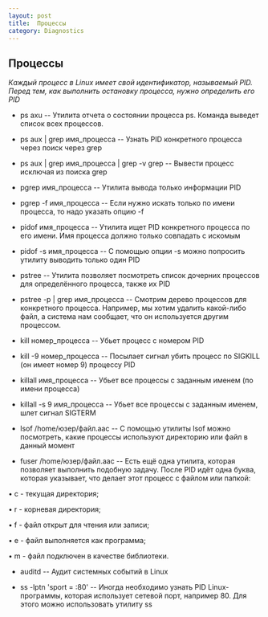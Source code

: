 ```yaml
---
layout: post
title:  Процессы
category: Diagnostics
---
```


## Процессы

*Каждый процесс в Linux имеет свой идентификатор, называемый PID. Перед тем, как выполнить остановку процесса, нужно определить его PID*

- ps axu  --	Утилита отчета о состоянии процесса ps. Команда выведет список всех процессов.

- ps aux \| grep имя_процесса  --	Узнать PID конкретного процесса через поиск через grep

- ps aux \| grep имя_процесса \| grep -v grep  --	Вывести процесс исключая из поиска grep

- pgrep имя_процесса  --	Утилита вывода только информации PID

- pgrep -f имя_процесса  --	Если нужно искать только по имени процесса, то надо указать опцию -f

- pidof имя_процесса  --	Утилита ищет PID конкретного процесса по его имени. Имя процесса должно только совпадать с искомым

- pidof -s имя_процесса  --	С помощью опции -s можно попросить утилиту выводить только один PID

- pstree  --	Утилита позволяет посмотреть список дочерних процессов для определённого процесса, также их PID

- pstree -p \| grep имя_процесса  --	Cмотрим дерево процессов для конкретного процесса. Например, мы хотим удалить какой-либо файл, а система нам сообщает, что он используется другим процессом.

- kill номер_процесса  --	Убьет процесс с номером PID

- kill -9 номер_процесса --	Посылает сигнал убить процесс по SIGKILL (он имеет номер 9) процессу PID

- killall имя_процесса --	 Убьет все процессы с заданным именем (по имени процесса)

- killall -s 9 имя_процесса  --	Убьет все процессы с заданным именем, шлет сигнал SIGTERM

- lsof /home/юзер/файл.aac  --	С помощью утилиты lsof можно посмотреть, какие процессы используют директорию или файл в данный момент

- fuser /home/юзер/файл.aac --	Есть ещё одна утилита, которая позволяет выполнить подобную задачу.
После PID идёт одна буква, которая указывает, что делает этот процесс с файлом или папкой:

• c - текущая директория;

• r - корневая директория;

• f - файл открыт для чтения или записи;

• e - файл выполняется как программа;

• m - файл подключен в качестве библиотеки.

- auditd --	Аудит системных событий в Linux

- ss -lptn 'sport = :80' --	Иногда необходимо узнать PID Linux-программы, которая использует сетевой порт, например 80. Для этого можно использовать утилиту ss 
